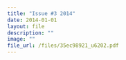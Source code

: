 ```yaml
---
title: "Issue #3 2014"
date: 2014-01-01
layout: file
description: ""
image: ""
file_url: /files/35ec98921_u6202.pdf
---
```


